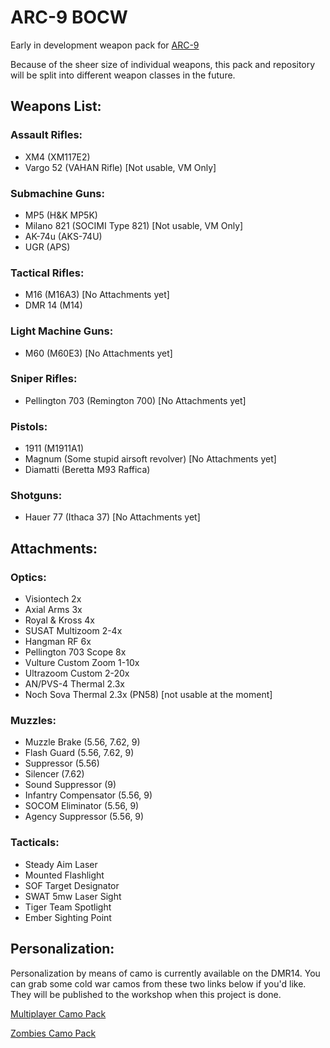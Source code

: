 # ARC-9 BOCW

Early in development weapon pack for [ARC-9](https://github.com/HaodongMo/ARC-9)

Because of the sheer size of individual weapons, this pack and repository will be split into different weapon classes in the future.

## Weapons List:

### Assault Rifles:

- XM4 (XM117E2)
- Vargo 52 (VAHAN Rifle)       [Not usable, VM Only]

### Submachine Guns:

- MP5        (H&K MP5K)
- Milano 821 (SOCIMI Type 821) [Not usable, VM Only]
- AK-74u     (AKS-74U)
- UGR        (APS)

### Tactical Rifles:

- M16        (M16A3)           [No Attachments yet]
- DMR 14     (M14)

### Light Machine Guns:

- M60        (M60E3)           [No Attachments yet]

### Sniper Rifles:

- Pellington 703 (Remington 700) [No Attachments yet]

### Pistols:

- 1911 (M1911A1)
- Magnum (Some stupid airsoft revolver) [No Attachments yet]
- Diamatti (Beretta M93 Raffica)

### Shotguns:

- Hauer 77 (Ithaca 37)        [No Attachments yet]


## Attachments:

### Optics:

- Visiontech 2x
- Axial Arms 3x
- Royal & Kross 4x
- SUSAT Multizoom 2-4x
- Hangman RF 6x
- Pellington 703 Scope 8x
- Vulture Custom Zoom 1-10x
- Ultrazoom Custom 2-20x
- AN/PVS-4 Thermal 2.3x
- Noch Sova Thermal 2.3x (PN58) [not usable at the moment]

### Muzzles:

- Muzzle Brake (5.56, 7.62, 9)
- Flash Guard (5.56, 7.62, 9)
- Suppressor (5.56)
- Silencer (7.62)
- Sound Suppressor (9)
- Infantry Compensator (5.56, 9)
- SOCOM Eliminator (5.56, 9)
- Agency Suppressor (5.56, 9)

### Tacticals:

- Steady Aim Laser
- Mounted Flashlight
- SOF Target Designator
- SWAT 5mw Laser Sight
- Tiger Team Spotlight
- Ember Sighting Point

## Personalization:

Personalization by means of camo is currently available on the DMR14. You can grab some cold war camos from these two links below if you'd like. They will be published to the workshop when this project is done.

[Multiplayer Camo Pack](https://drive.google.com/file/d/1kIQ_FBIrPxHiLvj5anPex2r8ETsjOIiy/view?usp=sharing)

[Zombies Camo Pack](https://drive.google.com/file/d/1tRxhCJBShfAMNBydJd8yjiXYik7jyULg/view?usp=sharing)
